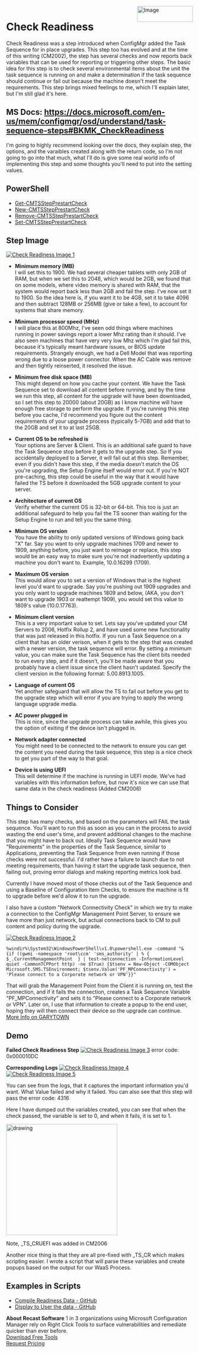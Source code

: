<img style="float: right;" src="https://www.recastsoftware.com/wp-content/uploads/2021/10/Recast-Logo-Dark_Horizontal.svg"  alt="Image" height="43" width="150">

# Check Readiness

Check Readiness was a step introduced when ConfigMgr added the Task Sequence for in place upgrades.  This step too has evolved and at the time of this writing (CM2002), the step has several checks and now reports back variables that can be used for reporting or triggering other steps.  The basic idea for this step is to check several environmental items about the unit the task sequence is running on and make a determination if the task sequence should continue or fail out because the machine doesn't meet the requirements.  This step brings mixed feelings to me, which I'll explain later, but I'm still glad it's here.

## MS Docs: <https://docs.microsoft.com/en-us/mem/configmgr/osd/understand/task-sequence-steps#BKMK_CheckReadiness>

I'm going to highly recommend looking over the docs, they explain step, the options, and the varaibles created along with the return code, so I'm not going to go into that much, what I'll do is give some real world info of implementing this step and some thoughts you'll need to put into the setting values.

## PowerShell

- [Get-CMTSStepPrestartCheck](https://docs.microsoft.com/en-us/powershell/module/configurationmanager/Get-CMTSStepPrestartCheck?view=sccm-ps)
- [New-CMTSStepPrestartCheck](https://docs.microsoft.com/en-us/powershell/module/configurationmanager/New-CMTSStepPrestartCheck?view=sccm-ps)
- [Remove-CMTSStepPrestartCheck](https://docs.microsoft.com/en-us/powershell/module/configurationmanager/Remove-CMTSStepPrestartCheck?view=sccm-ps)
- [Set-CMTSStepPrestartCheck](https://docs.microsoft.com/en-us/powershell/module/configurationmanager/Set-CMTSStepPrestartCheck?view=sccm-ps)

## Step Image

[![Check Readiness Image 1](media/CheckReadiness01.png)](media/CheckReadiness01.png)

- **Minimum memory (MB)**  
I will set this to 1900.  We had several cheaper tablets with only 2GB of RAM, but when we set this to 2048, which would be 2GB, we found that on some models, where video memory is shared with RAM, that the system would report back less than 2GB and fail the step.  I've now set it to 1900.  So the idea here is, if you want it to be 4GB, set it to take 4096 and then subtract 128MB or 256MB (give or take a few), to account for systems that share memory.

- **Minimum processor speed (MHz)**  
I will place this at 800Mhz, I've seen odd things where machines running in power savings report a lower Mhz rating than it should.  I've also seen machines that have very very low Mhz which I'm glad fail this, because it's typically meant hardware issues, or BIOS update requirements.  Strangely enough, we had a Dell Model that was reporting wrong due to a loose power connector.  When the AC Cable was remove and then tightly reinserted, it resolved the issue.

- **Minimum free disk space (MB)**  
This might depend on how you cache your content.  We have the Task Sequence set to download all content before running, and by the time we run this step, all content for the upgrade will have been downloaded, so I set this step to 20000 (about 20GB) as I know machine will have enough free storage to perform the upgrade.  If you're running this step before you cache, I'd recommend you figure out the content requirements of your upgrade process (typically 5-7GB) and add that to the 20GB and set it to at last 25GB.

- **Current OS to be refreshed is**  
Your options are Server & Client.  This is an additional safe guard to have the Task Sequence stop before it gets to the upgrade step.  So If you accidentally deployed to a Server, it will fail out at this step.  Remember, even if you didn't have this step, if the media doesn't match the OS you're upgrading, the Setup Engine itself would error out.  If you're NOT pre-caching, this step could be useful in the way that it would have failed the TS before it downloaded the 5GB upgrade content to your server.

- **Architecture of current OS**  
Verify whether the current OS is 32-bit or 64-bit.  This too is just an additional safeguard to help you fail the TS sooner than waiting for the Setup Engine to run and tell you the same thing.

- **Minimum OS version**  
You have the ability to only updated versions of Windows going back "X" far.  Say you want to only upgrade machines 1709 and newer to 1909, anything before, you just want to reimage or replace, this step would be an easy way to make sure you're not inadvertently updating a machine you don't want to.  Example, 10.0.16299 (1709).

- **Maximum OS version**  
This would allow you to set a version of Windows that is the highest level you'd want to upgrade.  Say you're pushing out 1909 upgrades and you only want to upgrade machines 1809 and below, (AKA, you don't want to upgrade 1903 or reattempt 1909), you would set this value to 1809's value (10.0.17763).

- **Minimum client version**  
This is a very important value to set.  Lets say you've updated your CM Servers to 2006, Hotfix Rollup 2, and have used some new functionality that was just released in this hotfix. If you run a Task Sequence on a client that has an older verison, when it gets to the step that was created with a newer version, the task sequence will error.  By setting a minimum value, you can make sure the Task Sequence has the client bits needed to run every step, and if it doesn't, you'll be made aware that you probably have a client issue since the client hasn't updated. Specify the client version in the following format: 5.00.8913.1005.

- **Language of current OS**  
Yet another safeguard that will allow the TS to fail out before you get to the upgrade step which will error if you are trying to apply the wrong language upgrade media.

- **AC power plugged in**  
This is nice, since the upgrade process can take awhile, this gives you the option of exiting if the device isn't plugged in.

- **Network adapter connected**  
You might need to be connected to the network to ensure you can get the content you need during the task sequence, this step is a nice check to get you part of the way to that goal.

- **Device is using UEFI**  
This will determine if the machine is running in UEFI mode. We've had variables with this information before, but now it's nice we can use that same data in the check readiness (Added CM2006)

## Things to Consider  

This step has many checks, and based on the parameters will FAIL the task sequence. You'll want to run this as soon as you can in the process to avoid wasting the end user's time, and prevent additional changes to the machine that you might have to back out.  Ideally Task Sequence would have "Requirements" in the properties of the Task Sequence, similar to Applications, preventing the Task Sequence from even running if those checks were not successful.  I'd rather have a failure to launch due to not meeting requirements, than having it start the upgrade task sequence, then failing out, proving error dialogs and making reporting metrics look bad.  

Currently I have moved most of those checks out of the Task Sequence and using a Baseline of Configuration Item Checks, to ensure the machine is fit to upgrade before we'd allow it to run the upgrade.

I also have a custom "Network Connectivity Check" in which we try to make a connection to the ConfigMgr Management Point Server, to ensure we have more than just network, but actual connections back to CM to pull content and policy during the upgrade.

[![Check Readiness Image 2](media/CheckReadiness02.png)](media/CheckReadiness02.png)

```
%windir%\System32\WindowsPowerShell\v1.0\powershell.exe -command "& {if ((gwmi -namespace 'root\ccm' 'sms_authority' | % { $_.CurrentManagementPoint  } | test-netconnection -InformationLevel quiet -CommonTCPPort http) -ne $True) {$tsenv = New-Object -COMObject Microsoft.SMS.TSEnvironment; $tsenv.Value('PF_MPConnectivity') = 'Please connect to a Corporate network or VPN'}}"
```

That will grab the Management Point from the Client it is running on, test the connection, and if it fails the connection, creates a Task Sequence Variable "PF_MPConnectivity" and sets it to "Please connect to a Corporate network or VPN".  Later on, I use that information to create a popup to the end user, hoping they will then connect their device so the upgrade can continue.  [More Info on GARYTOWN](https://garytown.com/waas-1909-ts-download)

## Demo

**Failed Check Readiness Step**
[![Check Readiness Image 3](media/CheckReadiness03.png)](media/CheckReadiness03.png)
error code: 0x000010DC

**Corresponding Logs**
[![Check Readiness Image 4](media/CheckReadiness04.png)](media/CheckReadiness04.png)
[![Check Readiness Image 5](media/CheckReadiness05.png)](media/CheckReadiness05.png)

You can see from the logs, that it captures the important information you'd want.  What Value failed and why it failed.  You can also see that this step will pass the error code: 4316

Here I have dumped out the variables created, you can see that when the check passed, the variable is set to 0, and when it fails, it is set to 1.

<img src="media/CheckReadiness06.png" alt="drawing" width="300"/>

Note,  _TS_CRUEFI was added in CM2006

Another nice thing is that they are all pre-fixed with _TS_CR which makes scripting easier.  I wrote a script that will parse these variables and create popups based on the output for our WaaS Process.

## Examples in Scripts

- [Compile Readiness Data - GitHub](https://github.com/gwblok/garytown/blob/master/WaaS/CompatScan_CheckReadinessResults.ps1)
- [Display to User the data - GitHub](https://github.com/gwblok/garytown/blob/master/WaaS/CompatScan_LaunchCustomDialog.ps1)

**About Recast Software**
1 in 3 organizations using Microsoft Configuration Manager rely on Right Click Tools to surface vulnerabilities and remediate quicker than ever before.  
[Download Free Tools](https://www.recastsoftware.com/?utm_source=cmdocs&utm_medium=referral&utm_campaign=cmdocs#formarea)  
[Request Pricing](https://www.recastsoftware.com/pricing?utm_source=cmdocs&utm_medium=referral&utm_campaign=cmdocs)
